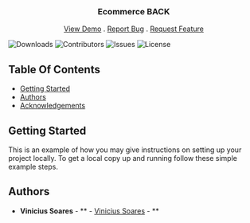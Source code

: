 <br/>
<p align="center">
  <h3 align="center">Ecommerce BACK</h3>
  <p align="center">
    <a href="https://github.com/ShaanCoding/ReadME-Generator">View Demo</a>
    .
    <a href="https://github.com/ShaanCoding/ReadME-Generator/issues">Report Bug</a>
    .
    <a href="https://github.com/ShaanCoding/ReadME-Generator/issues">Request Feature</a>
  </p>
</p>

![Downloads](https://img.shields.io/github/downloads/ShaanCoding/ReadME-Generator/total) ![Contributors](https://img.shields.io/github/contributors/ShaanCoding/ReadME-Generator?color=dark-green) ![Issues](https://img.shields.io/github/issues/ShaanCoding/ReadME-Generator) ![License](https://img.shields.io/github/license/ShaanCoding/ReadME-Generator) 

## Table Of Contents

* [Getting Started](#getting-started)
* [Authors](#authors)
* [Acknowledgements](#acknowledgements)

## Getting Started

This is an example of how you may give instructions on setting up your project locally.
To get a local copy up and running follow these simple example steps.


## Authors

* **Vinicius Soares** - ** - [Vinicius Soares]() - **
